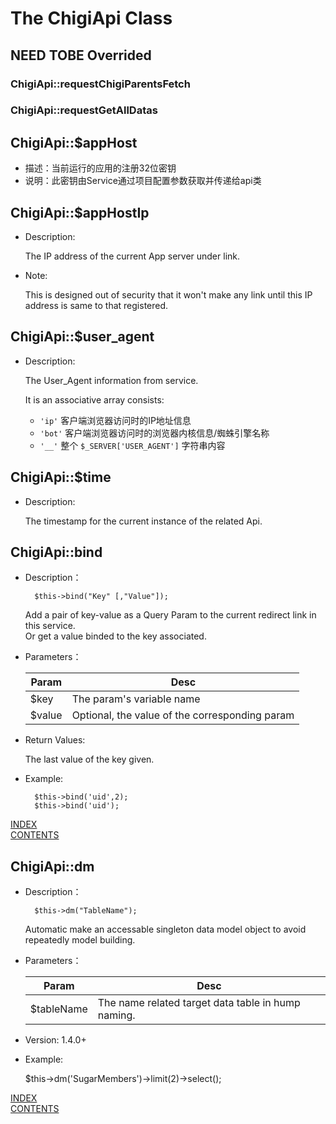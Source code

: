 The ChigiApi Class
===============================

## NEED TOBE Overrided

### ChigiApi::requestChigiParentsFetch

### ChigiApi::requestGetAllDatas

## ChigiApi::$appHost

* 描述：当前运行的应用的注册32位密钥
* 说明：此密钥由Service通过项目配置参数获取并传递给api类

## ChigiApi::$appHostIp

* Description:

	The IP address of the current App server under link.

* Note:

	This is designed out of security that it won't make any link until this IP address is same to that registered.

## ChigiApi::$user_agent

* Description:

	The User_Agent information from service.

	It is an associative array consists:

	* `'ip'`    客户端浏览器访问时的IP地址信息
	* `'bot'`   客户端浏览器访问时的浏览器内核信息/蜘蛛引擎名称
	* `'__'`    整个 `$_SERVER['USER_AGENT']` 字符串内容

## ChigiApi::$time

* Description:

	The timestamp for the current instance of the related Api.

## ChigiApi::bind

* Description：

		$this->bind("Key" [,"Value"]);

	Add a pair of key-value as a Query Param to the current redirect link in this service.		
	Or get a value binded to the key associated.

* Parameters：

	Param                   |Desc
	------------------------|-----------------------------
	$key                    |The param's variable name
	$value                  |Optional, the value of the corresponding param

* Return Values:

	The last value of the key given.

* Example:

		$this->bind('uid',2);
		$this->bind('uid');

[INDEX](#index)		
[CONTENTS](../README.md#contents)

## ChigiApi::dm

* Description：

		$this->dm("TableName");

	Automatic make an accessable singleton data model object to avoid repeatedly model building.

* Parameters：

	Param                   |Desc
	------------------------|-----------------------------
	$tableName              |The name related target data table in hump naming.

* Version: 1.4.0+
* Example:

	$this->dm('SugarMembers')->limit(2)->select();

[INDEX](#index)		
[CONTENTS](../README.md#contents)